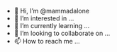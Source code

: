 - 👋 Hi, I’m @mammadalone
- 👀 I’m interested in ...
- 🌱 I’m currently learning ...
- 💞️ I’m looking to collaborate on ...
- 📫 How to reach me ...

<!---
mammadalone/mammadalone is a ✨ special ✨ repository because its `README.md` (this file) appears on your GitHub profile.
You can click the Preview link to take a look at your changes.
--->
